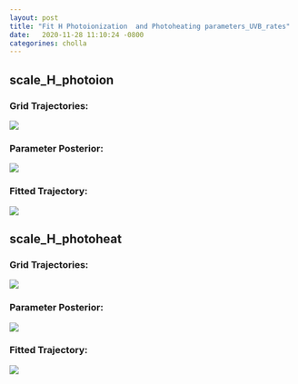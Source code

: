 ```yaml
---
layout: post
title: "Fit H Photoionization  and Photoheating parameters_UVB_rates"
date:   2020-11-28 11:10:24 -0800
categorines: cholla
---
```





## scale_H_photoion


### Grid Trajectories:
<img src="{{ site.url }}assets/images/fig_composite_scale_H_photoion_grid.png">

### Parameter Posterior:
<img src="{{ site.url }}assets/images/scale_H_photoion.png">

### Fitted Trajectory:
<img src="{{ site.url }}assets/images/fig_composite_scale_H_photoion_sampling.png">




## scale_H_photoheat


### Grid Trajectories:
<img src="{{ site.url }}assets/images/fig_composite_scale_H_photoheat_grid.png">

### Parameter Posterior:
<img src="{{ site.url }}assets/images/scale_H_photoheat.png">

### Fitted Trajectory:
<img src="{{ site.url }}assets/images/fig_composite_scale_H_photoheat_sampling.png">






